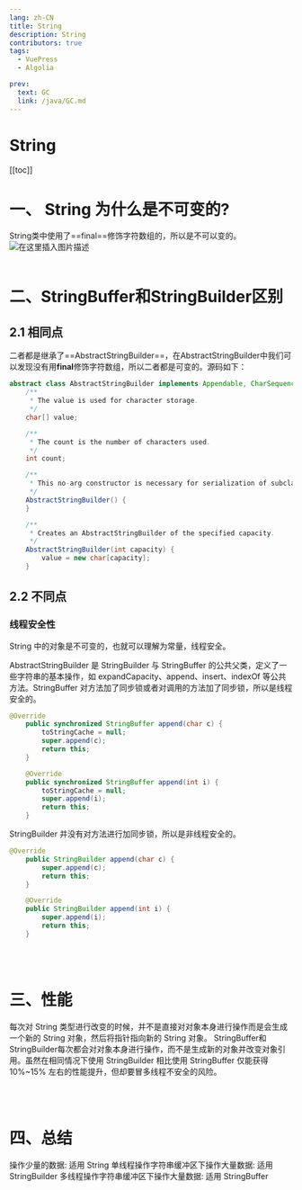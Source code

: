 ```yaml
---
lang: zh-CN
title: String
description: String
contributors: true
tags:
  - VuePress
  - Algolia

prev:
  text: GC
  link: /java/GC.md
---
```

# String
[[toc]]

# 一、 String 为什么是不可变的?
String类中使用了==final==修饰字符数组的，所以是不可以变的。
![在这里插入图片描述](https://i-blog.csdnimg.cn/blog_migrate/041cf380f6a4a09fa03822ff57b07442.png)
<br></br>
# 二、StringBuffer和StringBuilder区别
## 2.1 相同点
二者都是继承了==AbstractStringBuilder==，在AbstractStringBuilder中我们可以发现没有用**final**修饰字符数组，所以二者都是可变的。源码如下：

```java
abstract class AbstractStringBuilder implements Appendable, CharSequence {
    /**
     * The value is used for character storage.
     */
    char[] value;

    /**
     * The count is the number of characters used.
     */
    int count;

    /**
     * This no-arg constructor is necessary for serialization of subclasses.
     */
    AbstractStringBuilder() {
    }

    /**
     * Creates an AbstractStringBuilder of the specified capacity.
     */
    AbstractStringBuilder(int capacity) {
        value = new char[capacity];
    }
```
## 2.2 不同点
### 线程安全性
String 中的对象是不可变的，也就可以理解为常量，线程安全。

AbstractStringBuilder 是 StringBuilder 与 StringBuffer 的公共父类，定义了一些字符串的基本操作，如 expandCapacity、append、insert、indexOf 等公共方法。StringBuffer 对方法加了同步锁或者对调用的方法加了同步锁，所以是线程安全的。

```java
@Override
    public synchronized StringBuffer append(char c) {
        toStringCache = null;
        super.append(c);
        return this;
    }

    @Override
    public synchronized StringBuffer append(int i) {
        toStringCache = null;
        super.append(i);
        return this;
    }
```

StringBuilder 并没有对方法进行加同步锁，所以是非线程安全的。
```java
@Override
    public StringBuilder append(char c) {
        super.append(c);
        return this;
    }

    @Override
    public StringBuilder append(int i) {
        super.append(i);
        return this;
    }
```

<br></br>


# 三、性能
每次对 String 类型进行改变的时候，并不是直接对对象本身进行操作而是会生成一个新的 String 对象，然后将指针指向新的 String 对象。
StringBuffer和StringBuilder每次都会对对象本身进行操作，而不是生成新的对象并改变对象引用。虽然在相同情况下使用 StringBuilder 相比使用 StringBuffer 仅能获得 10%~15% 左右的性能提升，但却要冒多线程不安全的风险。

<br></br>


# 四、总结
操作少量的数据: 适用 String
单线程操作字符串缓冲区下操作大量数据: 适用 StringBuilder
多线程操作字符串缓冲区下操作大量数据: 适用 StringBuffer